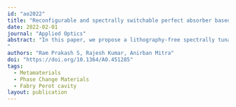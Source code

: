 ```yaml
---
id: "ao2022"
title: "Reconfigurable and spectrally switchable perfect absorber based on a phase-change material"
date: 2022-02-01
journal: "Applied Optics"
abstract: "In this paper, we propose a lithography-free spectrally tunable prefect absorber based on an asymmetric Fabry–Perot cavity using GST, a phase-change material, as the cavity layer. The proposed device shows a maximum absorption of 99.7% at 1550 nm, at a particular angle of incidence and polarization when the phase of GST is in the amorphous state. The absorption spectrum is spectrally switched to longer wavelength when the phase of GST is transformed from amorphous to crystalline. The tuning range is about 866 nm, and the maximum absorption is maintained above 99% in the whole tuning range. The crystallinity ratio of GST is varied by applying voltage pulses of different amplitudes and durations. The electrothermal cosimulations show that the phase change is obtained in the whole GST layer. Furthermore, by reamorphization of GST, the absorption spectrum can be switched back, enabling a reconfigurable perfect absorber. This work shows a viable path toward achieving a tunable perfect absorber covering a 1550 nm communication wavelength window as well as an emerging optical communication window around 2 µm wavelength.
"
authors: "Ram Prakash S, Rajesh Kumar, Anirban Mitra"
doi: "https://doi.org/10.1364/AO.451285"
tags:
  - Metamaterials
  - Phase Change Materials
  - Fabry Perot cavity
layout: publication
---
```

